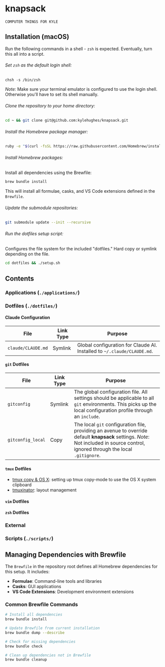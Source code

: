 # knapsack

`COMPUTER THINGS FOR KYLE`

## Installation (macOS)

Run the following commands in a shell - `zsh` is expected. Eventually, turn this all into a script.

###### Set `zsh` as the default login shell:

```
chsh -s /bin/zsh
```

*Note:* Make sure your terminal emulator is configured to use the login shell. Otherwise you'll have to set its shell manually.

###### Clone the repository to your home directory:

```sh
cd ~ && git clone git@github.com:kylehughes/knapsack.git
```

###### Install the Homebrew package manager:

```sh
ruby -e "$(curl -fsSL https://raw.githubusercontent.com/Homebrew/install/master/install)"
```

###### Install Homebrew packages:

Install all dependencies using the Brewfile:

```sh
brew bundle install
```

This will install all formulae, casks, and VS Code extensions defined in the `Brewfile`.

###### Update the submodule repositories:

```sh
git submodule update --init --recursive
```

###### Run the dotfiles setup script:

Configures the file system for the included "dotfiles." Hard copy or symlink depending on the file.

```sh
cd dotfiles && ./setup.sh
```

## Contents

### Applications (`./applications/`)

### Dotfiles (`./dotfiles/`)

#### Claude Configuration

| File              | Link Type | Purpose                                                                                                                                            |
| ----------------- | --------- | -------------------------------------------------------------------------------------------------------------------------------------------------- |
| `claude/CLAUDE.md`| Symlink   | Global configuration for Claude AI. Installed to `~/.claude/CLAUDE.md`.                                                                           |

#### `git` Dotfiles

| File              | Link Type | Purpose                                                                                                                                                                            |
| ----------------- | --------- | ---------------------------------------------------------------------------------------------------------------------------------------------------------------------------------- |
| `gitconfig`       | Symlink   | The global configuration file. All settings should be applicable to all `git` environments. This picks up the local configuration profile through an `include`.                    |
| `gitconfig_local` | Copy      | The local `git` configuration file, providing an avenue to override default **knapsack** settings. *Note*: Not included in source control, ignored through the local `.gitignore`. |

#### `tmux` Dotfiles

- [tmux copy & OS X][dotfiles_tmux-copy]: setting up tmux copy-mode to use the OS X system clipboard
- [tmuxinator][dotfiles_tmuxinator]: layout management

[dotfiles_tmux-copy]: https://robots.thoughtbot.com/tmux-copy-paste-on-os-x-a-better-future
[dotfiles_tmuxinator]: https://github.com/tmuxinator/tmuxinator

#### `vim` Dotfiles

#### `zsh` Dotfiles

### External

### Scripts (`./scripts/`)

## Managing Dependencies with Brewfile

The `Brewfile` in the repository root defines all Homebrew dependencies for this setup. It includes:

- **Formulae**: Command-line tools and libraries
- **Casks**: GUI applications  
- **VS Code Extensions**: Development environment extensions

### Common Brewfile Commands

```sh
# Install all dependencies
brew bundle install

# Update Brewfile from current installation
brew bundle dump --describe

# Check for missing dependencies
brew bundle check

# Clean up dependencies not in Brewfile
brew bundle cleanup
```
